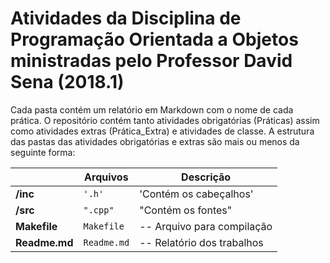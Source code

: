 # Atividades da Disciplina de Programação Orientada a Objetos ministradas pelo Professor David Sena (2018.1)

Cada pasta contém um relatório em Markdown com o nome de cada prática. O repositório contém tanto atividades obrigatórias (Práticas) assim como atividades extras (Prática_Extra) e atividades de classe. A estrutura das pastas das atividades obrigatórias e extras são mais ou menos da seguinte forma:


|                |Arquivos                          |Descrição                         |
|----------------|-------------------------------|-----------------------------|
|**/inc**		|`'.h'`            |'Contém os cabeçalhos'            |
|**/src**          |`".cpp"`            |"Contém os fontes"            |
|**Makefile**          |`Makefile`|-- Arquivo para compilação |
|**Readme.md**          |`Readme.md`|-- Relatório dos trabalhos|
